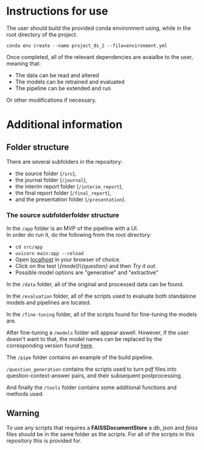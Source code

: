 # Instructions for use #
The user should build the provided conda environment using, while in the root directory of the project.
```
conda env create --name project_ds_2 --file=environment.yml
```
Once completed, all of the relevant dependencies are avaialbe to the user, meaning that:
* The data can be read and altered
* The models can be retrained and evaluated
* The pipeline can be extended and run  

Or other modifications if necessary.  

# Additional information #

## Folder structure ##

There are several subfolders in the repository:

* the source folder (`/src`),
* the journal folder (`/journal`),
* the interim report folder (`/interim_report`),
* the final report folder (`/final_report`),
* and the presentation folder (`/presentation`).

### The source subfolderfolder structure ###
In the `/app` folder is an MVP of the pipeline with a UI.  
In order do run it, do the following from the root directory:
* `cd src/app`
* `uvicorn main:app --reload`
* Open [localhost](http://127.0.0.1:8000/docs) in your browser of choice.
* Click on the test _\\{model}\\{question}_ and then _Try it out_.
* Possible model options are "generative" and "extractive"


In the `/data` folder, all of the original and processed data can be found.


In the `/evaluation` folder, all of the scripts used to evaluate both standalone models and pipelines are located.


In the `/fine-tuning` folder, all of the scripts found for fine-tuning the models are.


After fine-tuning a `/models` folder will appear aswell. However, if the user doesn't want to that, the model names can be replaced by the corresponding version found [here](https://huggingface.co/SpeedaRJ).


The `/pipe` folder contains an example of the build pipeline.


`/question_generation` contains the scripts used to turn _pdf_ files into question-context-answer pairs, and their subsequent postprocessing.


And finally the `/tools` folder contains some additional functions and methods used.

## Warning ##
To use any scripts that requires a **FAISSDocumentStore** a _db_, _json_ and _faiss_ files should be in the same folder as the scripts. For all of the scripts in this repository this is provided for.
